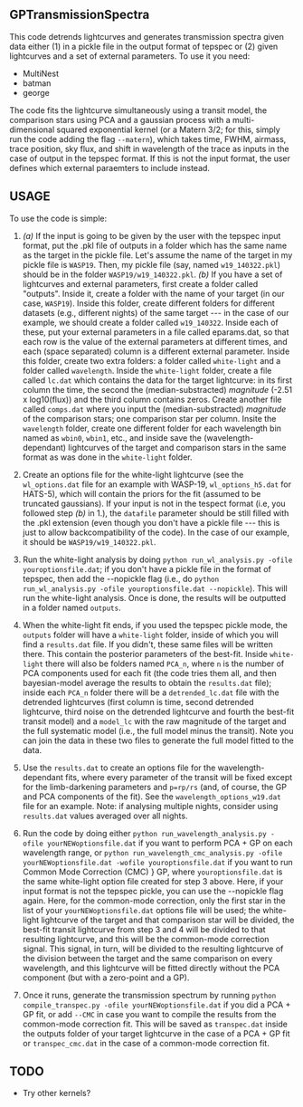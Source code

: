 GPTransmissionSpectra
---

This code detrends lightcurves and generates transmission spectra given data either (1) in a pickle file in the output format of tepspec 
or (2) given lightcurves and a set of external parameters. To use it you need:

- MultiNest
- batman
- george

The code fits the lightcurve simultaneously using a transit model, the comparison stars using PCA and a gaussian process with a 
multi-dimensional squared exponential kernel (or a Matern 3/2; for this, simply run the code adding the flag `--matern`), which takes time, FWHM, airmass, trace position, sky flux, and shift in wavelength of the 
trace as inputs in the case of output in the tepspec format. If this is not the input format, the user defines which external paraemters 
to include instead.

USAGE
---

To use the code is simple: 

1. *(a)* If the input is going to be given by the user with the tepspec input format, put the .pkl file of outputs in a folder which has the same 
   name as the target in the pickle file. Let's assume the name of the target in my pickle file is `WASP19`. Then, my pickle file (say, named 
   `w19_140322.pkl`) should be in the folder `WASP19/w19_140322.pkl`. *(b)* If you have a set of lightcurves and external parameters, first 
   create a folder called "outputs". Inside it, create a folder with the name of your target (in our case, `WASP19`). Inside this folder, 
   create different folders for different datasets (e.g., different nights) of the same target --- in the case of our example, we should create 
   a folder called `w19_140322`. Inside each of these, put your external parameters in a file called eparams.dat, so that each row is the value 
   of the external parameters at different times, and each (space separated) column is a different external parameter. Inside this folder, create 
   two extra folders: a folder called `white-light` and a folder called `wavelength`. Inside the `white-light` folder, create a file called 
   `lc.dat` which contains the data for the target lightcurve: in its first column the time, the second the (median-substracted) *magnitude* 
   (-2.51 x log10(flux)) and the third column contains zeros. Create another file called `comps.dat` where you input the (median-substracted) 
   *magnitude* of the comparison stars; one comparison star per column. Insite the `wavelength` folder, create one different folder for each 
   wavelength bin named as `wbin0`, `wbin1`, etc., and inside save the (wavelength-dependant) lightcurves of the target and comparison stars 
   in the same format as was done in the `white-light` folder. 

2. Create an options file for the white-light lightcurve (see the `wl_options.dat` file for an example with WASP-19, 
   `wl_options_h5.dat` for HATS-5), which will contain the priors for the fit (assumed to be truncated gaussians). If 
   your input is not in the tespect format (i.e, you followed step *(b)* in 1.), the `datafile` parameter should be still 
   filled with the .pkl extension (even though you don't have a pickle file --- this is just to allow backcompatibility of 
   the code). In the case of our example, it should be `WASP19/w19_140322.pkl`.
   

3. Run the white-light analysis by doing `python run_wl_analysis.py -ofile youroptionsfile.dat`; if you don't have a pickle file in the 
   format of tepspec, then add the --nopickle flag (i.e., do `python run_wl_analysis.py -ofile youroptionsfile.dat --nopickle`). This will 
   run the white-light analysis. Once is done, the results will be outputted in a folder named `outputs`.

4. When the white-light fit ends, if you used the tepspec pickle mode, the `outputs` folder will have a `white-light` folder, inside of 
   which you will find a `results.dat` file. If you didn't, these same files will be written there. This contain the posterior parameters 
   of the best-fit. Inside `white-light` there will also be folders named `PCA_n`, where `n` is the number of PCA components used for each 
   fit (the code tries them all, and then bayesian-model average the results to obtain the `results.dat` file); inside each `PCA_n` folder 
   there will be a `detrended_lc.dat` file with the detrended lightcurves (first column is time, second detrended lightcurve, third noise 
   on the detrended lightcurve and fourth the best-fit transit model) and a `model_lc` with the raw magnitude of the target and the full 
   systematic model (i.e., the full model minus the transit). Note you can join the data in these two files to generate the full model 
   fitted to the data.

5. Use the `results.dat` to create an options file for the wavelength-dependant fits, where every parameter of the transit will be fixed 
   except for the limb-darkening parameters and `p=rp/rs` (and, of course, the GP and PCA components of the fit). See the 
   `wavelength_options_w19.dat` file for an example. Note: if analysing multiple nights, consider using `results.dat` values averaged
   over all nights.

6. Run the code by doing either `python run_wavelength_analysis.py -ofile yourNEWoptionsfile.dat` if you want to perform PCA + GP on each 
   wavelength range, or `python run_wavelength_cmc_analysis.py -ofile yourNEWoptionsfile.dat -wofile youroptionsfile.dat` if you want to 
   run Common Mode Correction (CMC) } GP, where `youroptionsfile.dat` is the same white-light option file created for step 3 above. Here, 
   if your input format is not the tepspec pickle, you can use the --nopickle flag again. Here, for the common-mode correction, only the 
   first star in the list of your `yourNEWoptionsfile.dat` options file will be used; the white-light lightcurve of the target and that 
   comparison star will be divided, the best-fit transit lightcurve from step 3 and 4 will be divided to that resulting lightcurve, and this 
   will be the common-mode correction signal. This signal, in turn, will be divided to the resulting lightcurve of the division between the 
   target and the same comparison on every wavelength, and this lightcurve will be fitted directly without the PCA component (but with a 
   zero-point and a GP). 

7. Once it runs, generate the transmission spectrum by running `python compile_transpec.py -ofile yourNEWoptionsfile.dat` if you did a PCA + GP fit, 
   or add `--CMC` in case you want to compile the results from the common-mode correction fit. This will be saved as `transpec.dat` inside the 
   outputs folder of your target lightcurve in the case of a PCA + GP fit or `transpec_cmc.dat` in the case of a common-mode correction fit.

TODO
---
- Try other kernels?
